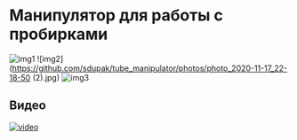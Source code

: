 # Манипулятор для работы с пробирками
![img1](https://github.com/sdupak/tube_manipulator/photos/photo_2020-11-13_17-46-02.jpg)
![img2](https://github.com/sdupak/tube_manipulator/photos/photo_2020-11-17_22-18-50 (2).jpg)
![img3](https://github.com/sdupak/tube_manipulator/photos/photo_2020-11-18_23-07-32.jpg)
## Видео
[![video](https://img.youtube.com/vi/dG8mrK4G64I/0.jpg)](https://youtu.be/dG8mrK4G64I)
